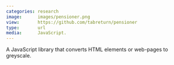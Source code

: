 ```yaml
---
categories: research
image:      images/pensioner.png
view:       https://github.com/tabreturn/pensioner
type:       url
media:      JavaScript.
---
```

A JavaScript library that converts HTML elements or web-pages to greyscale.
